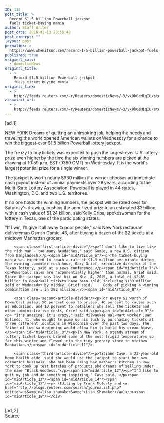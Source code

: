 ```yaml
---
ID: 115
post_title: >
  Record $1.5 billion Powerball jackpot
  fuels ticket-buying mania
author: Staff Writer
post_date: 2016-01-13 20:56:48
post_excerpt: ""
layout: post
permalink: >
  https://www.whenitson.com/record-1-5-billion-powerball-jackpot-fuels-ticket-buying-mania/
published: true
original_cats:
  - domesticNews
original_title:
  - >
    Record $1.5 billion Powerball jackpot
    fuels ticket-buying mania
original_link:
  - >
    http://feeds.reuters.com/~r/Reuters/domesticNews/~3/vx9kOeM1qIU/story01.htm
canonical_url:
  - >
    http://feeds.reuters.com/~r/Reuters/domesticNews/~3/vx9kOeM1qIU/story01.htm
---
```

 [ad_1]
<br><div id="articleText">
<span id="midArticle_start"/>

<span id="midArticle_0"/><span class="focusParagraph" readability="5"><p><span class="articleLocation">NEW YORK</span> Dreams of quitting an uninspiring job, helping the needy and traveling the world opened American wallets on Wednesday for a chance to win the biggest-ever $1.5 billion Powerball lottery jackpot. </p></span><span id="midArticle_1"/><p>The frenzy to buy tickets was expected to push the largest-ever U.S. lottery prize even higher by the time the six winning numbers are picked at the drawing at 10:59 p.m. EST (0359 GMT) on Wednesday. It is the world's largest potential prize for a single winner. </p><span id="midArticle_2"/><p>The jackpot is worth nearly $930 million if a winner chooses an immediate cash payout instead of annual payments over 29 years, according to the Multi-State Lottery Association. Powerball is played in 44 states, Washington, D.C. and two U.S. territories.</p><span id="midArticle_3"/><p>If no one holds the winning numbers, the jackpot will be rolled over for Saturday's drawing, pushing the annuitized prize to an estimated $2 billion, with a cash value of $1.24 billion, said Kelly Cripe, spokeswoman for the lottery in Texas, one of the participating states.</p><span id="midArticle_4"/><p>"If I win, I'll give it all away to poor people," said New York restaurant deliveryman Osman Gamie, 43, after buying a dozen of the $2 tickets at a midtown Manhattan grocery. </p><span id="midArticle_5"/>
        
        <span class="first-article-divide"/><p>"I don't like to live like the rich man - too many headaches," said Gamie, a new U.S. citizen from Bangladesh.</p><span id="midArticle_6"/><p>The ticket-buying mania was expected to reach a rate of $1.3 million per minute during the evening commuter rush hour, Gary Grief, executive director of the Texas lottery, said at a news conference.</p><span id="midArticle_7"/><p>Powerball sales are "exponentially higher" than normal, Grief said. Since the jackpot was last hit on Nov. 4, 2015, a total of $2.65 billion in Powerball tickets have been sold, including $133 million sold on Wednesday by midday, Grief said.     Odds of picking a winning combination are 1 in 292 million.</p><span id="midArticle_8"/>
        
        <span class="second-article-divide"/><p>For every $1 worth of Powerball sales, 50 percent goes to prizes, 40 percent to causes such as education, and 10 percent to retailers who sell the tickets and other administrative costs, Grief said.</p><span id="midArticle_9"/><p> "It's amazing; it's crazy," said Milwaukee Wal-Mart worker Juan Galindo, 41, who sought to pump up his luck by purchasing tickets at three different locations in Wisconsin over the past two days. The father of two said winning would allow him to build his dream house.</p><span id="midArticle_10"/><p>In New York, a steady stream of lottery ticket buyers braved some of the most frigid temperatures so far this winter and flowed into the tiny grocery store in midtown Manhattan.</p><span id="midArticle_11"/>
        
        <span class="third-article-divide"/><p>Tatiann Cave, a 23-year-old home health aide, said she would use the jackpot to start her own cosmetics business. She has been using her mother's kitchen in New York to cook up test batches of products she dreams of selling under the name "Black Goddess."</p><span id="midArticle_12"/><p>"I'd like to quit my job and do something inspiring," Cave said. </p><span id="midArticle_13"/><span id="midArticle_14"/><span id="midArticle_15"/><p> (Editing by Frank McGurty and <a href="http://blogs.reuters.com/search/journalist.php?edition=us&amp;n=lisa.shumaker&amp;">Lisa Shumaker</a>)</p><span id="midArticle_16"/></div>
<br>[ad_2]
<br><a href="http://feeds.reuters.com/~r/Reuters/domesticNews/~3/vx9kOeM1qIU/story01.htm">Source </a>